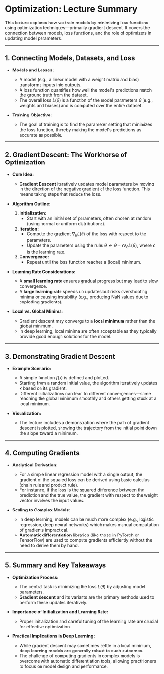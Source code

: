 # Optimization: Lecture Summary

This lecture explores how we train models by minimizing loss functions using optimization techniques—primarily gradient descent. It covers the connection between models, loss functions, and the role of optimizers in updating model parameters.

---

## 1. Connecting Models, Datasets, and Loss

- **Models and Losses:**  
  - A model (e.g., a linear model with a weight matrix and bias) transforms inputs into outputs.  
  - A loss function quantifies how well the model's predictions match the ground truth from the dataset.
  - The overall loss $L(\theta)$ is a function of the model parameters $\theta$ (e.g., weights and biases) and is computed over the entire dataset.

- **Training Objective:**  
  - The goal of training is to find the parameter setting that minimizes the loss function, thereby making the model's predictions as accurate as possible.

---

## 2. Gradient Descent: The Workhorse of Optimization

- **Core Idea:**  
  - **Gradient Descent** iteratively updates model parameters by moving in the direction of the negative gradient of the loss function. This means taking steps that reduce the loss.

- **Algorithm Outline:**
  1. **Initialization:**  
     - Start with an initial set of parameters, often chosen at random (using normal or uniform distributions).
  2. **Iteration:**
     - Compute the gradient $\nabla_\theta L(\theta)$ of the loss with respect to the parameters.
     - Update the parameters using the rule:  $\theta \leftarrow \theta - \epsilon \nabla_\theta L(\theta)$, where $\epsilon$ is the learning rate.
  3. **Convergence:**  
     - Repeat until the loss function reaches a (local) minimum.

- **Learning Rate Considerations:**
  - A **small learning rate** ensures gradual progress but may lead to slow convergence.
  - A **large learning rate** speeds up updates but risks overshooting minima or causing instability (e.g., producing NaN values due to exploding gradients).

- **Local vs. Global Minima:**  
  - Gradient descent may converge to a **local minimum** rather than the global minimum.
  - In deep learning, local minima are often acceptable as they typically provide good enough solutions for the model.

---

## 3. Demonstrating Gradient Descent

- **Example Scenario:**  
  - A simple function $f(x)$ is defined and plotted.
  - Starting from a random initial value, the algorithm iteratively updates $x$ based on its gradient.
  - Different initializations can lead to different convergences—some reaching the global minimum smoothly and others getting stuck at a local minimum.

- **Visualization:**  
  - The lecture includes a demonstration where the path of gradient descent is plotted, showing the trajectory from the initial point down the slope toward a minimum.

---

## 4. Computing Gradients

- **Analytical Derivation:**  
  - For a simple linear regression model with a single output, the gradient of the squared loss can be derived using basic calculus (chain rule and product rule).
  - For instance, if the loss is the squared difference between the prediction and the true value, the gradient with respect to the weight vector involves the input values.
  
- **Scaling to Complex Models:**  
  - In deep learning, models can be much more complex (e.g., logistic regression, deep neural networks) which makes manual computation of gradients impractical.
  - **Automatic differentiation** libraries (like those in PyTorch or TensorFlow) are used to compute gradients efficiently without the need to derive them by hand.

---

## 5. Summary and Key Takeaways

- **Optimization Process:**  
  - The central task is minimizing the loss $L(\theta)$ by adjusting model parameters.
  - **Gradient descent** and its variants are the primary methods used to perform these updates iteratively.
  
- **Importance of Initialization and Learning Rate:**  
  - Proper initialization and careful tuning of the learning rate are crucial for effective optimization.
  
- **Practical Implications in Deep Learning:**  
  - While gradient descent may sometimes settle in a local minimum, deep learning models are generally robust to such outcomes.
  - The challenge of computing gradients in complex models is overcome with automatic differentiation tools, allowing practitioners to focus on model design and performance.
